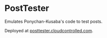 PostTester
===========

Emulates Ponychan-Kusaba's code to test posts.

Deployed at [posttester.cloudcontrolled.com](http://posttester.cloudcontrolled.com/).